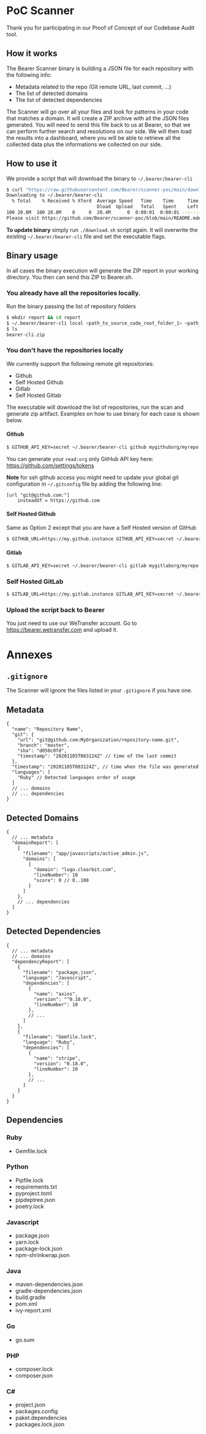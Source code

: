 # PoC Scanner

Thank you for participating in our Proof of Concept of our Codebase Audit tool. 

## How it works

The Bearer Scanner binary is building a JSON file for each repository with the following info:

- Metadata related to the repo (Git remote URL, last commit, ...) 
- The list of detected domains
- The list of detected dependencies

The Scanner will go over all your files and look for patterns in your code that matches a domain. It will create a ZIP archive with all the JSON files generated. You will need to send this file back to us at Bearer, so that we can perform further search and resolutions on our side. We will then load the results into a dashboard, where you will be able to retrieve all the collected data plus the informations we collected on our side.

## How to use it

We provide a script that will download the binary to `~/.bearer/bearer-cli`

```bash
$ curl "https://raw.githubusercontent.com/Bearer/scanner-poc/main/download.sh" | bash -s
Downloading to ~/.bearer/bearer-cli
  % Total    % Received % Xferd  Average Speed   Time    Time     Time  Current
                                 Dload  Upload   Total   Spent    Left  Speed
100 20.8M  100 20.8M    0     0  20.4M      0  0:00:01  0:00:01 --:--:-- 20.4M
Please visit https://github.com/Bearer/scanner-poc/blob/main/README.md#how-to-use-it for the binary usage
```
**To update binary** simply run `./download.sh` script again. It will overwrite the existing `~/.bearer/bearer-cli` file and set the executable flags.

## Binary usage

In all cases the binary execution will generate the ZIP report in your working directory. You then can send this ZIP to Bearer.sh.

### You already have all the repositories locally. 

Run the binary passing the list of repository folders  

```bash
$ mkdir report && cd report
$ ~/.bearer/bearer-cli local <path_to_source_code_root_folder_1> <path_to_source_code_root_folder_2>
$ ls
bearer-cli.zip
```

### You don't have the repositories locally
We currently support the following remote git repositories: 
* Github
* Self Hosted Github
* Gitlab
* Self Hosted Gitlab

The executable will download the list of repositories, run the scan and generate zip artifact. Examples on how to use binary for each case is shown below.


#### Github

```bash
$ GITHUB_API_KEY=secret ~/.bearer/bearer-cli github mygithuborg/myrepo
```

You can generate your `read:org` only GitHub API key here: https://github.com/settings/tokens

**Note** for ssh github access you might need to update your global git configuration in `~/.gitconfig` file by adding the following line:

```
[url "git@github.com:"]
	insteadOf = https://github.com
```

#### Self Hosted Github

Same as Option 2 except that you are have a Self Hosted version of GitHub

```bash
$ GITHUB_URL=https://my.github.instance GITHUB_API_KEY=secret ~/.bearer/bearer-cli github mygithuborg/myrepo
```

#### Gitlab

```bash
$ GITLAB_API_KEY=secret ~/.bearer/bearer-cli gitlab mygitlaborg/myrepo
```

### Self Hosted GitLab

```bash
$ GITLAB_URL=https://my.gitlab.instance GITLAB_API_KEY=secret ~/.bearer/bearer-cli mygitluborg/myrepo
```

### Upload the script back to Bearer

You just need to use our WeTransfer account. Go to https://bearer.wetransfer.com and upload it.

# Annexes

## `.gitignore`

The Scanner will ignore the files listed in your `.gitignore` if you have one.

## Metadata

```jsonc
{
  "name": "Repository Name",
  "git": {
    "url": "git@github.com:MyOrganization/repository-name.git",
    "branch": "master",
    "sha": "d050c0fd",
    "timestamp": "20201105T083124Z" // time of the last commit
  },
  "timestamp": "20201105T083124Z", // time when the file was generated
  "languages": [
    "Ruby" // Detected languages order of usage
  ]
  // ... domains
  // ... dependencies
}
```

## Detected Domains

```jsonc
{
  // ... metadata
  "domainReport": [
    {
      "filename": "app/javascripts/active_admin.js",
      "domains": [
        {
          "domain": "logo.clearbit.com",
          "lineNumber": 10
          "score": 0 // 0..100
        }
      ]
    },
    // ... dependencies
  ]
}
```

## Detected Dependencies

```jsonc
{
  // ... metadata
  // ... domains
  "dependencyReport": [
    {
      "filename": "package.json",
      "language": "Javascript",
      "dependencies": [
        {
          "name": "axios",
          "version": "^0.18.0",
          "lineNumber": 10
        },
        // ...
      ]
    },
    {
      "filename": "Gemfile.lock",
      "language": "Ruby",
      "dependencies": [
        {
          "name": "stripe",
          "version": "0.18.0",
          "lineNumber": 10
        },
        // ...
      ]
    }
  }
}
```

## Dependencies

### Ruby

- Gemfile.lock

### Python

- Pipfile.lock
- requirements.txt
- pyproject.toml
- pipdeptree.json
- poetry.lock

### Javascript

- package.json
- yarn.lock
- package-lock.json
- npm-shrinkwrap.json

### Java

- maven-dependencies.json
- gradle-dependencies.json
- build.gradle
- pom.xml
- ivy-report.xml

### Go

- go.sum

### PHP

- composer.lock
- composer.json

### C#

- project.json
- packages.config
- paket.dependencies
- packages.lock.json
